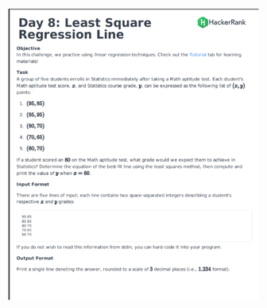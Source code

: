 ![](https://github.com/govindrathore27/10-Days-of-Stats/blob/main/Day%208/Day%208%20Least%20Square%20Regression%20Line/Day%208%201.PNG)

